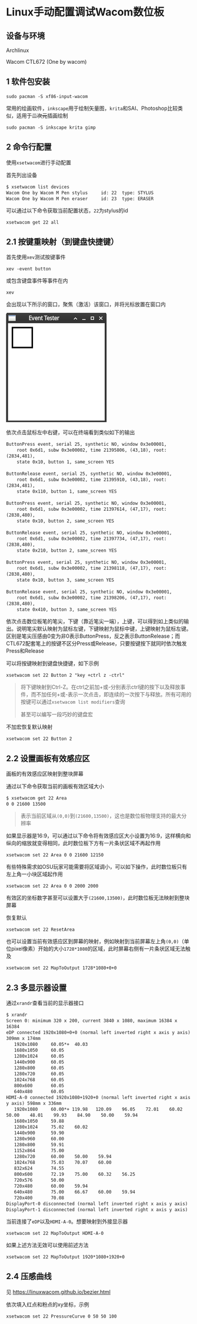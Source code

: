 # Linux手动配置调试Wacom数位板

## 设备与环境

Archlinux

Wacom CTL672 (One by wacom)

## 1 软件包安装

```shell
sudo pacman -S xf86-input-wacom 
```

常用的绘画软件，`inkscape`用于绘制矢量图，`krita`和SAI、Photoshop比较类似，适用于~~二次元~~插画绘制

```shell
sudo pacman -S inkscape krita gimp
```

## 2 命令行配置

使用`xsetwacom`进行手动配置

首先列出设备

```
$ xsetwacom list devices
Wacom One by Wacom M Pen stylus 	id: 22	type: STYLUS    
Wacom One by Wacom M Pen eraser 	id: 23	type: ERASER 
```

可以通过以下命令获取当前配置状态，`22`为stylus的id

```
xsetwacom get 22 all
```

## 2.1 按键重映射（到键盘快捷键）

首先使用`xev`测试按键事件

```
xev -event button
```

或包含键盘事件等事件在内

```
xev
```

会出现以下所示的窗口，聚焦（激活）该窗口，并将光标放置在窗口内

![](images/221116a001.png)

依次点击鼠标左中右键，可以在终端看到类似如下的输出

```
ButtonPress event, serial 25, synthetic NO, window 0x3e00001,
    root 0x6d1, subw 0x3e00002, time 21395806, (43,18), root:(2834,481),
    state 0x10, button 1, same_screen YES

ButtonRelease event, serial 25, synthetic NO, window 0x3e00001,
    root 0x6d1, subw 0x3e00002, time 21395910, (43,18), root:(2834,481),
    state 0x110, button 1, same_screen YES

ButtonPress event, serial 25, synthetic NO, window 0x3e00001,
    root 0x6d1, subw 0x3e00002, time 21397614, (47,17), root:(2838,480),
    state 0x10, button 2, same_screen YES

ButtonRelease event, serial 25, synthetic NO, window 0x3e00001,
    root 0x6d1, subw 0x3e00002, time 21397734, (47,17), root:(2838,480),
    state 0x210, button 2, same_screen YES

ButtonPress event, serial 25, synthetic NO, window 0x3e00001,
    root 0x6d1, subw 0x3e00002, time 21398118, (47,17), root:(2838,480),
    state 0x10, button 3, same_screen YES

ButtonRelease event, serial 25, synthetic NO, window 0x3e00001,
    root 0x6d1, subw 0x3e00002, time 21398206, (47,17), root:(2838,480),
    state 0x410, button 3, same_screen YES
```

依次点击数位板笔的笔尖，下键（靠近笔尖一端），上键，可以得到如上类似的输出。说明笔尖默认映射为鼠标左键，下键映射为鼠标中键，上键映射为鼠标左键。区别是笔尖压感由0变为非0表示ButtonPress，反之表示ButtonRelease；而CTL672配套笔上的按键不区分Press或Release，只要按键按下就同时依次触发Press和Release

可以将按键映射到键盘快捷键，如下示例

```
xsetwacom set 22 Button 2 "key +ctrl z -ctrl"
```

> 将下键映射到Ctrl-Z。在ctrl之前加+或-分别表示ctrl键的按下以及释放事件，而不加任何+或-表示一次点击，即连续的一次按下与释放。所有可用的按键可以通过`xsetwacom list modifiers`查询
>
> 甚至可以编写一段巧妙的键盘宏

不加宏恢复默认映射

```
xsetwacom set 22 Button 2
```

## 2.2 设置画板有效感应区

画板的有效感应区映射到整块屏幕

通过以下命令获取当前的画板有效区域大小

```
$ xsetwacom get 22 Area
0 0 21600 13500
```

> 表示当前区域从`(0,0)`到`(21600,13500)`，这也是数位板物理支持的最大分辨率

如果显示器是16:9，可以通过以下命令将有效感应区大小设置为16:9，这样横向和纵向的缩放就变得相同，此时数位板下方有一片条状区域不再起作用

```
xsetwacom set 22 Area 0 0 21600 12150
```

有些特殊需求如OSU玩家可能需要将区域调小，可以如下操作，此时数位板只有左上角一小块区域起作用

```
xsetwacom set 22 Area 0 0 2000 2000
```

有效区的坐标数字甚至可以设置大于`(21600,13500)`，此时数位板无法映射到整块屏幕

恢复默认

```
xsetwacom set 22 ResetArea
```

也可以设置当前有效感应区到屏幕的映射，例如映射到当前屏幕左上角`(0,0)`（单位pixel像素）开始的大小`1728*1080`的区域，此时屏幕右侧有一片条状区域无法触及

```
xsetwacom set 22 MapToOutput 1728*1080+0+0
```

## 2.3 多显示器设置

通过`xrandr`查看当前的显示器接口

```
$ xrandr
Screen 0: minimum 320 x 200, current 3840 x 1080, maximum 16384 x 16384
eDP connected 1920x1080+0+0 (normal left inverted right x axis y axis) 309mm x 174mm
   1920x1080     60.05*+  40.03  
   1680x1050     60.05  
   1280x1024     60.05  
   1440x900      60.05  
   1280x800      60.05  
   1280x720      60.05  
   1024x768      60.05  
   800x600       60.05  
   640x480       60.05  
HDMI-A-0 connected 1920x1080+1920+0 (normal left inverted right x axis y axis) 598mm x 336mm
   1920x1080     60.00*+ 119.98   120.09    96.05    72.01    60.02    50.00    48.01    99.93    84.90    50.00    59.94  
   1680x1050     59.88  
   1280x1024     75.02    60.02  
   1440x900      59.90  
   1280x960      60.00  
   1280x800      59.91  
   1152x864      75.00  
   1280x720      60.00    50.00    59.94  
   1024x768      75.03    70.07    60.00  
   832x624       74.55  
   800x600       72.19    75.00    60.32    56.25  
   720x576       50.00  
   720x480       60.00    59.94  
   640x480       75.00    66.67    60.00    59.94  
   720x400       70.08  
DisplayPort-0 disconnected (normal left inverted right x axis y axis)
DisplayPort-1 disconnected (normal left inverted right x axis y axis)
```

当前连接了`eDP`以及`HDMI-A-0`。想要映射到外接显示器

```
xsetwacom set 22 MapToOutput HDMI-A-0
```

如果上述方法无效可以使用前述方法

```
xsetwacom set 22 MapToOutput 1920*1080+1920+0
```

## 2.4 压感曲线

见 https://linuxwacom.github.io/bezier.html

依次填入红点和粉点的xy坐标，示例

```
xsetwacom set 22 PressureCurve 0 50 50 100
```